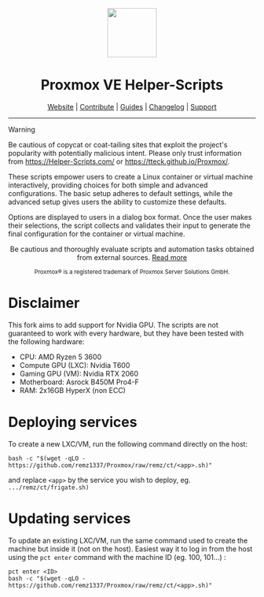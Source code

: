 <div align="center">
  <a href="#">
    <img src="https://raw.githubusercontent.com/remz1337/Proxmox/remz/misc/images/logo.png" height="100px" />
 </a>
</div>
<h1 align="center">Proxmox VE Helper-Scripts</h1>

<p align="center">
  <a href="https://tteck.github.io/Proxmox/">Website</a> | 
  <a href="https://github.com/remz1337/Proxmox/blob/remz/.github/CONTRIBUTING.md">Contribute</a> |
  <a href="https://github.com/remz1337/Proxmox/blob/remz/USER_SUBMITTED_GUIDES.md">Guides</a> |
  <a href="https://github.com/remz1337/Proxmox/blob/remz/CHANGELOG.md">Changelog</a> |
  <a href="https://ko-fi.com/remz1337">Support</a>
</p>

---

> [!WARNING]
Be cautious of copycat or coat-tailing sites that exploit the project's popularity with potentially malicious intent. Please only trust information from https://Helper-Scripts.com/ or https://tteck.github.io/Proxmox/.

These scripts empower users to create a Linux container or virtual machine interactively, providing choices for both simple and advanced configurations. The basic setup adheres to default settings, while the advanced setup gives users the ability to customize these defaults. 

Options are displayed to users in a dialog box format. Once the user makes their selections, the script collects and validates their input to generate the final configuration for the container or virtual machine.
<p align="center">
Be cautious and thoroughly evaluate scripts and automation tasks obtained from external sources. <a href="https://github.com/remz1337/Proxmox/blob/remz/CODE-AUDIT.md">Read more</a>
</p>
<sub><div align="center"> Proxmox® is a registered trademark of Proxmox Server Solutions GmbH. </div></sub>

# Disclaimer
This fork aims to add support for Nvidia GPU. The scripts are not guaranteed to work with every hardware, but they have been tested with the following hardware:
- CPU: AMD Ryzen 5 3600
- Compute GPU (LXC): Nvidia T600
- Gaming GPU (VM): Nvidia RTX 2060
- Motherboard: Asrock B450M Pro4-F
- RAM: 2x16GB HyperX (non ECC)

# Deploying services
To create a new LXC/VM, run the following command directly on the host:
```
bash -c "$(wget -qLO - https://github.com/remz1337/Proxmox/raw/remz/ct/<app>.sh)"
```
and replace `<app>` by the service you wish to deploy, eg. `.../remz/ct/frigate.sh)`

# Updating services
To update an existing LXC/VM, run the same command used to create the machine but inside it (not on the host). Easiest way it to log in from the host using the `pct enter` command with the machine ID (eg. 100, 101...) : 
```
pct enter <ID>
bash -c "$(wget -qLO - https://github.com/remz1337/Proxmox/raw/remz/ct/<app>.sh)"
```
